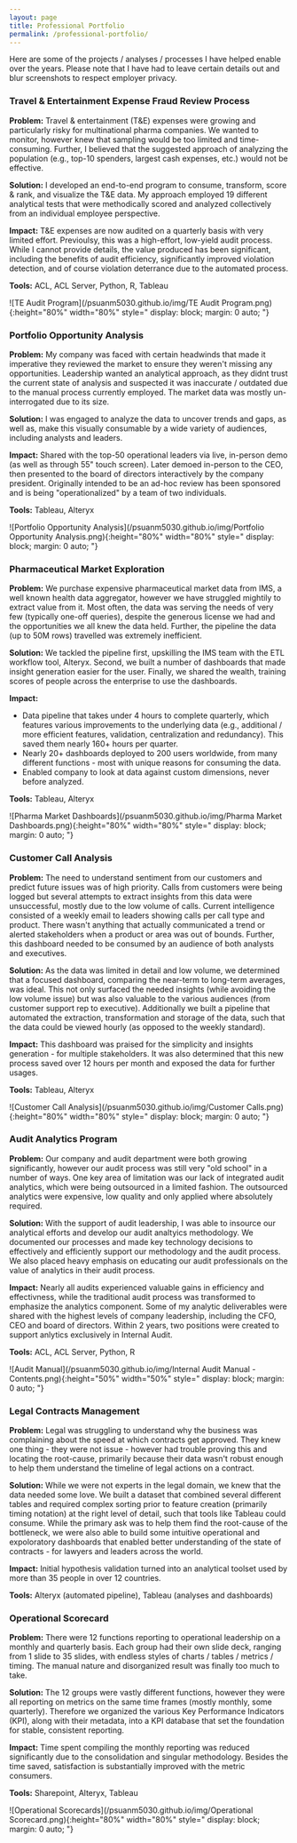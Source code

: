 ```yaml
---
layout: page
title: Professional Portfolio
permalink: /professional-portfolio/
---   
```

	
Here are some of the projects / analyses / processes I have helped enable over the years.  Please note that I have had to leave certain details out and blur screenshots to respect employer privacy.  

### Travel & Entertainment Expense Fraud Review Process

**Problem:** Travel & entertainment (T&E) expenses were growing and particularly risky for multinational pharma companies.  We wanted to monitor, however knew that sampling would be too limited and time-consuming.  Further, I believed that the suggested approach of analyzing the population (e.g., top-10 spenders, largest cash expenses, etc.) would not be effective.  

**Solution:** I developed an end-to-end program to consume, transform, score & rank, and visualize the T&E data.  My approach employed 19 different analytical tests that were methodically scored and analyzed collectively from an individual employee perspective.  

**Impact:** T&E expenses are now audited on a quarterly basis with very limited effort.  Previoulsy, this was a high-effort, low-yield audit process.  While I cannot provide details, the value produced has been significant, including the benefits of audit efficiency, significantly improved violation detection, and of course violation deterrance due to the automated process.     
 
**Tools:** ACL, ACL Server, Python, R, Tableau  

![TE Audit Program](/psuanm5030.github.io/img/TE Audit Program.png){:height="80%" width="80%" style="
    display: block;
    margin: 0 auto;
"}

### Portfolio Opportunity Analysis

**Problem:** My company was faced with certain headwinds that made it imperative they reviewed the market to ensure they weren't missing any opportunities.  Leadership wanted an analytical approach, as they didnt trust the current state of analysis and suspected it was inaccurate / outdated due to the manual process currently employed.  The market data was mostly un-interrogated due to its size. 

**Solution:** I was engaged to analyze the data to uncover trends and gaps, as well as, make this visually consumable by a wide variety of audiences, including analysts and leaders.  

**Impact:** Shared with the top-50 operational leaders via live, in-person demo (as well as through 55" touch screen).  Later demoed in-person to the CEO, then presented to the board of directors interactively by the company president.  Originally intended to be an ad-hoc review has been sponsored and is being "operationalized" by a team of two individuals.  
 
**Tools:** Tableau, Alteryx  

![Portfolio Opportunity Analysis](/psuanm5030.github.io/img/Portfolio Opportunity Analysis.png){:height="80%" width="80%" style="
    display: block;
    margin: 0 auto;
"}

### Pharmaceutical Market Exploration

**Problem:** We purchase expensive pharmaceutical market data from IMS, a well known health data aggregator, however we have struggled mightily to extract value from it.  Most often, the data was serving the needs of very few (typically one-off queries), despite the generous license we had and the opportunities we all knew the data held.  Further, the pipeline the data (up to 50M rows) travelled was extremely inefficient.

**Solution:** We tackled the pipeline first, upskilling the IMS team with the ETL workflow tool, Alteryx.  Second, we built a number of dashboards that made insight generation easier for the user.  Finally, we shared the wealth, training scores of people across the enterprise to use the dashboards. 

**Impact:**    
* Data pipeline that takes under 4 hours to complete quarterly, which features various improvements to the underlying data (e.g., additional / more efficient features, validation, centralization and redundancy).  This saved them nearly 160+ hours per quarter.  
* Nearly 20+ dashboards deployed to 200 users worldwide, from many different functions - most with unique reasons for consuming the data.  
* Enabled company to look at data against custom dimensions, never before analyzed.

**Tools:** Tableau, Alteryx  

![Pharma Market Dashboards](/psuanm5030.github.io/img/Pharma Market Dashboards.png){:height="80%" width="80%" style="
    display: block;
    margin: 0 auto;
"}

### Customer Call Analysis

**Problem:** The need to understand sentiment from our customers and predict future issues was of high priority.  Calls from customers were being logged but several attempts to extract insights from this data were unsuccessful, mostly due to the low volume of calls.  Current intelligence consisted of a weekly email to leaders showing calls per call type and product.   There wasn't anything that actually communicated a trend or alerted stakeholders when a product or area was out of bounds.  Further, this dashboard needed to be consumed by an audience of both analysts and executives.  

**Solution:** As the data was limited in detail and low volume, we determined that a focused dashboard, comparing the near-term to long-term averages, was ideal.  This not only surfaced the needed insights (while avoiding the low volume issue) but was also valuable to the various audiences (from customer support rep to executive).  Additionally we built a pipeline that automated the extraction, transformation and storage of the data, such that the data could be viewed hourly (as opposed to the weekly standard).

**Impact:** This dashboard was praised for the simplicity and insights generation - for multiple stakeholders.  It was also determined that this new process saved over 12 hours per month and exposed the data for further usages.
 
**Tools:** Tableau, Alteryx  

![Customer Call Analysis](/psuanm5030.github.io/img/Customer Calls.png){:height="80%" width="80%" style="
    display: block;
    margin: 0 auto;
"}  

### Audit Analytics Program  

**Problem:** Our company and audit department were both growing significantly, however our audit process was still very "old school" in a number of ways.  One key area of limitation was our lack of integrated audit analytics, which were being outsourced in a limited fashion.  The outsourced analytics were expensive, low quality and only applied where absolutely required.  

**Solution:**  With the support of audit leadership, I was able to insource our analytical efforts and develop our audit analtyics methodology.  We documented our processes and made key technology decisions to effectively and efficiently support our methodology and the audit process.  We also placed heavy emphasis on educating our audit professionals on the value of analytics in their audit process.   

**Impact:**  Nearly all audits experienced valuable gains in efficiency and effectivness, while the traditional audit process was transformed to emphasize the analytics component.  Some of my analytic deliverables were shared with the highest levels of company leadership, including the CFO, CEO and board of directors.  Within 2 years, two positions were created to support anlytics exclusively in Internal Audit.  
   
**Tools:**  ACL, ACL Server, Python, R  

![Audit Manual](/psuanm5030.github.io/img/Internal Audit Manual - Contents.png){:height="50%" width="50%" style="
    display: block;
    margin: 0 auto;
"}  

### Legal Contracts Management

**Problem:** Legal was struggling to understand why the business was complaining about the speed at which contracts get approved.  They knew one thing - they were not issue - however had trouble proving this and locating the root-cause, primarily because their data wasn't robust enough to help them understand the timeline of legal actions on a contract.  

**Solution:** While we were not experts in the legal domain, we knew that the data needed some love.  We built a dataset that combined several different tables and required complex sorting prior to feature creation (primarily timing notation) at the right level of detail, such that tools like Tableau could consume.  While the primary ask was to help them find the root-cause of the bottleneck, we were also able to build some intuitive operational and expoloratory dashboards that enabled better understanding of the state of contracts - for lawyers and leaders across the world.  
 
**Impact:** Initial hypothesis validation turned into an analytical toolset used by more than 35 people in over 12 countries.    

**Tools:** Alteryx (automated pipeline), Tableau (analyses and dashboards)  

### Operational Scorecard

**Problem:** There were 12 functions reporting to operational leadership on a monthly and quarterly basis.  Each group had their own slide deck, ranging from 1 slide to 35 slides, with endless styles of charts / tables / metrics / timing.  The manual nature and disorganized result was finally too much to take.  

**Solution:** The 12 groups were vastly different functions, however they were all reporting on metrics on the same time frames (mostly monthly, some quarterly).  Therefore we organized the various Key Performance Indicators (KPI), along with their metadata, into a KPI database that set the foundation for stable, consistent reporting.  

**Impact:** Time spent compiling the monthly reporting was reduced significantly due to the consolidation and singular methodology.  Besides the time saved, satisfaction is substantially improved with the metric consumers.  

**Tools:** Sharepoint, Alteryx, Tableau  

![Operational Scorecards](/psuanm5030.github.io/img/Operational Scorecard.png){:height="80%" width="80%" style="
    display: block;
    margin: 0 auto;
"}   